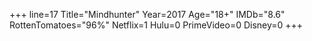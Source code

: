 +++
line=17
Title="Mindhunter"
Year=2017
Age="18+"
IMDb="8.6"
RottenTomatoes="96%"
Netflix=1
Hulu=0
PrimeVideo=0
Disney=0
+++

